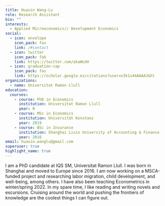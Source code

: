 ```yaml
---
title: Huaxin Wang-Lu
role: Research Assistant
bio: ""
interests:
  - Applied Microeconomics// Development Economics
social:
  - icon: envelope
    icon_pack: fas
    link: /#contact
  - icon: twitter
    icon_pack: fab
    link: https://twitter.com/akaWLHX
  - icon: graduation-cap
    icon_pack: fas
    link: https://scholar.google.es/citations?user=n3k1s44AAAAJ&hl
organizations:
  - name: Universitat Ramon Llull
education:
  courses:
    - course: PhD in Economics
      institution: Universitat Ramon Llull
      year: 0
    - course: MSc in Economics
      institution: Universität Konstanz
      year: 2019
    - course: BSc in Insurance
      institution: Shanghai Lixin University of Accounting & Finance
      year: 2016
email: huaxin.wanglu@gmail.com
superuser: true
highlight_name: true
---
```

I am a PhD candidate at IQS SM, Universitat Ramon Llull. I was born in Shanghai and moved to Europe since 2016. I am now working on a MSCA-funded project and researching labor migration, child development, and well-being, among others. I have also been teaching Econometrics in winter/spring 2022. In my spare time, I like reading and writing novels and excursions. Cruising around the world and pushing the frontiers of knowledge are the coolest things I can figure out.